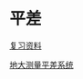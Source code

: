 # 平差
[复习资料](https://pan.baidu.com/s/1yySPjOOs7P8HCSr2VHIB8Q?pwd=cbtq)

[地大测量平差系统](https://www.urbancomp.net/archives/supercuger-surveying-adjustment-system)